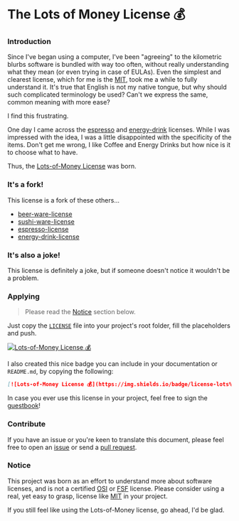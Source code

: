 # The Lots of Money License 💰

### Introduction

Since I've began using a computer, I've been "agreeing" to the kilometric blurbs software is bundled with way too often, without really understanding what they mean (or even trying in case of EULAs). 
Even the simplest and clearest license, which for me is the [MIT], took me a while to fully understand it. 
It's true that English is not my native tongue, but why should such complicated terminology be used? Can't we express the same, common meaning with more ease?

I find this frustrating.

One day I came across the [espresso](https://github.com/jack23247/espresso-license) and [energy-drink](https://github.com/dlcgold/energy_drink-license) licenses.
While I was impressed with the idea, I was a little disappointed with the specificity of the items.
Don't get me wrong, I like Coffee and Energy Drinks but how nice is it to choose what to have.

Thus, the [Lots-of-Money License](LICENSE) was born.

### It's a fork!

This license is a fork of these others...
- [beer-ware-license](https://people.freebsd.org/~phk/)
- [sushi-ware-license](https://github.com/MakeNowJust/sushi-ware)
- [espresso-license](https://github.com/jack23247/espresso-license)
- [energy-drink-license](https://github.com/dlcgold/energy_drink-license)


### It's also a joke!
This license is definitely a joke, but if someone doesn't notice it wouldn't be a problem.

### Applying

> Please read the [Notice](#Notice) section below.

Just copy the [`LICENSE`](LICENSE) file into your project's root folder, fill the placeholders and push.

[![Lots-of-Money License 💰](https://img.shields.io/badge/license-lots%20of%20money%20💰-7890F0.svg)](https://github.com/derogab/lots-of-money.license)

I also created this nice badge you can include in your documentation or `README.md`, by copying the following:

```markdown
[![Lots-of-Money License 💰](https://img.shields.io/badge/license-lots%20of%20money%20💰-7890F0.svg)](https://github.com/derogab/lots-of-money.license)
```

In case you ever use this license in your project, feel free to sign the [guestbook](GUESTBOOK.md)!

### Contribute

If you have an issue or you're keen to translate this document, please feel free to open an [issue](https://github.com/derogab/lots-of-money.license/issues) or send a [pull request](https://github.com/derogab/lots-of-money.license/pulls).

### Notice

This project was born as an effort to understand more about software licenses, and is not a certified [OSI] or [FSF] license. Please consider using a real, yet easy to grasp, license like [MIT] in your project.

If you still feel like using the Lots-of-Money license, go ahead, I'd be glad.

[MIT]: https://opensource.org/licenses/MIT
[OSI]: https://opensource.org/
[FSF]: http://www.fsf.org/
